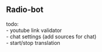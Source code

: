 ## Radio-bot


todo:  
	- youtube link validator  
	- chat settings (add sources for chat)  
	- start/stop translation  